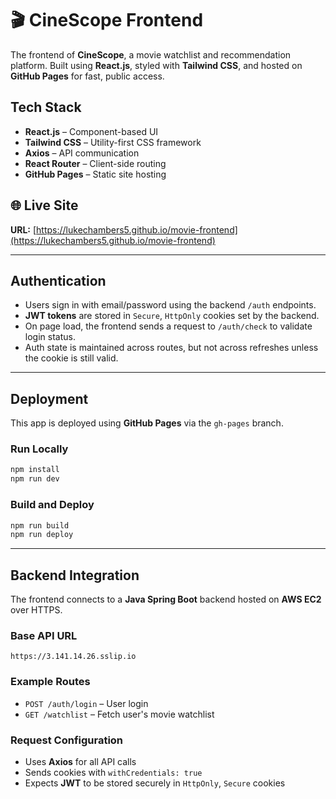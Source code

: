 # 🎬 CineScope Frontend

The frontend of **CineScope**, a movie watchlist and recommendation platform. Built using **React.js**, styled with **Tailwind CSS**, and hosted on **GitHub Pages** for fast, public access.

## Tech Stack

- **React.js** – Component-based UI
- **Tailwind CSS** – Utility-first CSS framework
- **Axios** – API communication
- **React Router** – Client-side routing
- **GitHub Pages** – Static site hosting

## 🌐 Live Site

**URL:** [https://lukechambers5.github.io/movie-frontend](https://lukechambers5.github.io/movie-frontend)

---

## Authentication

- Users sign in with email/password using the backend `/auth` endpoints.
- **JWT tokens** are stored in `Secure`, `HttpOnly` cookies set by the backend.
- On page load, the frontend sends a request to `/auth/check` to validate login status.
- Auth state is maintained across routes, but not across refreshes unless the cookie is still valid.

---

## Deployment

This app is deployed using **GitHub Pages** via the `gh-pages` branch.

### Run Locally

```bash
npm install
npm run dev
```

### Build and Deploy
```bash
npm run build
npm run deploy
```
---

## Backend Integration

The frontend connects to a **Java Spring Boot** backend hosted on **AWS EC2** over HTTPS.

### Base API URL

`https://3.141.14.26.sslip.io`


### Example Routes

- `POST /auth/login` – User login  
- `GET /watchlist` – Fetch user's movie watchlist  

### Request Configuration

- Uses **Axios** for all API calls  
- Sends cookies with `withCredentials: true`  
- Expects **JWT** to be stored securely in `HttpOnly`, `Secure` cookies
